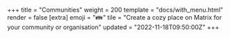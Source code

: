 +++
title = "Communities"
weight = 200
template = "docs/with_menu.html"
render = false
[extra]
emoji = "👪"
tile = "Create a cozy place on Matrix for your community or organisation"
updated = "2022-11-18T09:50:00Z"
+++
